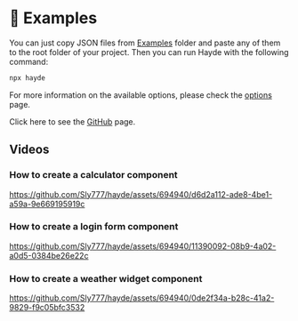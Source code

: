 # 🚀 Examples

You can just copy JSON files from [Examples](https://github.com/Sly777/hayde/tree/main/examples) folder and paste any of them to the root folder of your project. Then you can run Hayde with the following command:

```bash
npx hayde
```

For more information on the available options, please check the [options](../docs/options.md) page.

Click here to see the [GitHub](https://github.com/Sly777/hayde/tree/main/examples) page.

## Videos

### How to create a calculator component

https://github.com/Sly777/hayde/assets/694940/d6d2a112-ade8-4be1-a59a-9e669195919c

### How to create a login form component

https://github.com/Sly777/hayde/assets/694940/11390092-08b9-4a02-a0d5-0384be26e22c

### How to create a weather widget component

https://github.com/Sly777/hayde/assets/694940/0de2f34a-b28c-41a2-9829-f9c05bfc3532

